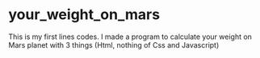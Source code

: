 # your_weight_on_mars
This is my first lines codes. I made a program to calculate your weight on Mars planet with 3 things (Html, nothing of Css and Javascript)
